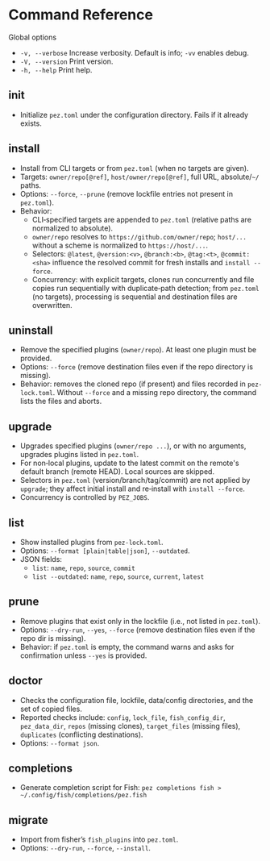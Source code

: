 # Command Reference

Global options

- `-v, --verbose` Increase verbosity. Default is info; `-vv` enables debug.
- `-V, --version` Print version.
- `-h, --help` Print help.

## init

- Initialize `pez.toml` under the configuration directory. Fails if it already exists.

## install

- Install from CLI targets or from `pez.toml` (when no targets are given).
- Targets: `owner/repo[@ref]`, `host/owner/repo[@ref]`, full URL, absolute/`~/` paths.
- Options: `--force`, `--prune` (remove lockfile entries not present in `pez.toml`).
- Behavior:
  - CLI‑specified targets are appended to `pez.toml` (relative paths are normalized to absolute).
  - `owner/repo` resolves to `https://github.com/owner/repo`; `host/...` without a scheme is normalized to `https://host/...`.
  - Selectors: `@latest`, `@version:<v>`, `@branch:<b>`, `@tag:<t>`, `@commit:<sha>` influence the resolved commit for fresh installs and `install --force`.
  - Concurrency: with explicit targets, clones run concurrently and file copies run sequentially with duplicate‑path detection; from `pez.toml` (no targets), processing is sequential and destination files are overwritten.

## uninstall

- Remove the specified plugins (`owner/repo`). At least one plugin must be provided.
- Options: `--force` (remove destination files even if the repo directory is missing).
- Behavior: removes the cloned repo (if present) and files recorded in `pez-lock.toml`. Without `--force` and a missing repo directory, the command lists the files and aborts.

## upgrade

- Upgrades specified plugins (`owner/repo ...`), or with no arguments, upgrades plugins listed in `pez.toml`.
- For non‑local plugins, update to the latest commit on the remote's default branch (remote HEAD). Local sources are skipped.
- Selectors in `pez.toml` (version/branch/tag/commit) are not applied by `upgrade`; they affect initial install and re‑install with `install --force`.
- Concurrency is controlled by `PEZ_JOBS`.

## list

- Show installed plugins from `pez-lock.toml`.
- Options: `--format [plain|table|json]`, `--outdated`.
- JSON fields:
  - `list`: `name`, `repo`, `source`, `commit`
  - `list --outdated`: `name`, `repo`, `source`, `current`, `latest`

## prune

- Remove plugins that exist only in the lockfile (i.e., not listed in `pez.toml`).
- Options: `--dry-run`, `--yes`, `--force` (remove destination files even if the repo dir is missing).
- Behavior: if `pez.toml` is empty, the command warns and asks for confirmation unless `--yes` is provided.

## doctor

- Checks the configuration file, lockfile, data/config directories, and the set of copied files.
- Reported checks include: `config`, `lock_file`, `fish_config_dir`, `pez_data_dir`, `repos` (missing clones), `target_files` (missing files), `duplicates` (conflicting destinations).
- Options: `--format json`.

## completions

- Generate completion script for Fish: `pez completions fish > ~/.config/fish/completions/pez.fish`

## migrate

- Import from fisher’s `fish_plugins` into `pez.toml`.
- Options: `--dry-run`, `--force`, `--install`.
